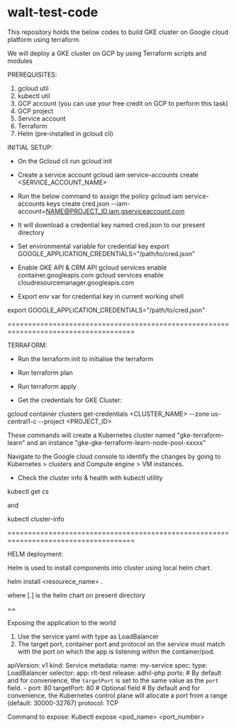 # walt-test-code

This repository holds the below codes to build GKE cluster on Google cloud platform using terraform.

We will deploy a GKE cluster on GCP by using Terraform scripts and modules

PREREQUISITES:

1. gcloud util
2. kubectl util
3. GCP account (you can use your free credit on GCP to perform this task)
4. GCP project
5. Service account
6. Terraform
7. Helm (pre-installed in gcloud cli)

INITIAL SETUP:

- On the Gcloud cli run
gcloud init

- Create a service account 
gcloud iam service-accounts create <SERVICE_ACCOUNT_NAME>

- Run the below command to assign the policy
gcloud iam service-accounts keys create cred.json --iam-account=NAME@PROJECT_ID.iam.gserviceaccount.com

- It will download a credential key named cred.json to our present directory

- Set environmental variable for credential key
export GOOGLE_APPLICATION_CREDENTIALS="/path/to/cred.json"

- Enable GKE API & CRM API
gcloud services enable container.googleapis.com
gcloud services enable cloudresourcemanager.googleapis.com

- Export env var for credential key in current working shell

export GOOGLE_APPLICATION_CREDENTIALS="/path/to/cred.json"

=====================================================================================

TERRAFORM:

- Run the terraform init to initialise the terraform
- Run terraform plan 
- Run terraform apply

- Get the credentials for GKE Cluster:

gcloud container clusters get-credentials <CLUSTER_NAME> --zone us-central1-c --project <PROJECT_ID>


These commands will create a Kubernetes cluster named "gke-terraform-learn" and an instance "gke-gke-terraform-learn-node-pool-xxxxx"

Navigate to the Google cloud console to identify the changes by going to Kubernetes > clusters and Compute engine > VM instances.

- Check the cluster info & health with kubectl utility

kubectl get cs

and 

kubectl cluster-info

=====================================================================================

HELM deployment:

Helm is used to install components into cluster using local helm chart.

helm install <resourece_name> .

where [.] is the helm chart on present directory

==

Exposing the application to the world

1. Use the service yaml with type as LoadBalancer
2. The target port, container port and protocol on the service must match with the port on which the app is listening within the container/pod.


apiVersion: v1
kind: Service
metadata:
  name: my-service
spec:
  type: LoadBalancer
  selector:
    app: rlt-test
    release: adhil-php
  ports:
      # By default and for convenience, the `targetPort` is set to the same value as the `port` field.
    - port: 80
      targetPort: 80
      # Optional field
      # By default and for convenience, the Kubernetes control plane will allocate a port from a range (default: 30000-32767)
      protocol: TCP
      
      
Command to expose: Kubectl expose <pod_name> <port_number>
